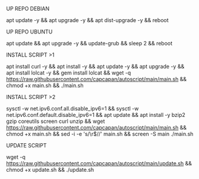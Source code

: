 UP REPO DEBIAN

apt update -y && apt upgrade -y && apt dist-upgrade -y && reboot

UP REPO UBUNTU

apt update && apt upgrade -y && update-grub && sleep 2 && reboot

INSTALL SCRIPT >1

apt install curl -y && apt install -y && apt update -y && apt upgrade -y && apt install lolcat -y && gem install lolcat && wget -q https://raw.githubusercontent.com/capcapan/autoscript/main/main.sh && chmod +x main.sh && ./main.sh

INSTALL SCRIPT >2

sysctl -w net.ipv6.conf.all.disable_ipv6=1 && sysctl -w net.ipv6.conf.default.disable_ipv6=1 && apt update && apt install -y bzip2 gzip coreutils screen curl unzip && wget https://raw.githubusercontent.com/capcapan/autoscript/main/main.sh && chmod +x main.sh && sed -i -e 's/\r$//' main.sh && screen -S main ./main.sh

UPDATE SCRIPT

wget -q https://raw.githubusercontent.com/capcapan/autoscript/main/update.sh && chmod +x update.sh && ./update.sh
